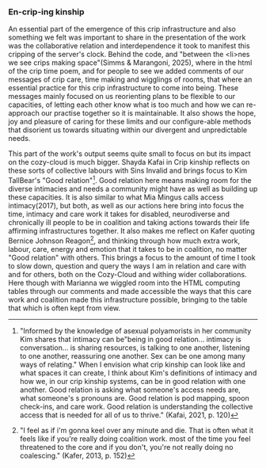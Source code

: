 ### En-crip-ing kinship

An essential part of the emergence of this crip infrastructure and also something we felt was important to share in the presentation of the work was the collaborative relation and interdependence it took to manifest this cripping of the server's clock. Behind the code, and "between the \<li\>nes we see crips making space"(Simms & Marangoni, 2025), where in the html of the crip time poem, and for people to see we added comments of our messages of crip care, time making and wigglings of rooms, that where an essential practice for this crip infrastructure to come into being. These messages mainly focused on us reorienting plans to be flexible to our capacities, of letting each other know what is too much and how we can re-approach our practise together so it is maintainable. It also shows the hope, joy and pleasure of caring for these limits and our configure-able methods that disorient us towards situating within our divergent and unpredictable needs.

This part of the work's output seems quite small to focus on but its impact on the cozy-cloud is much bigger. Shayda Kafai in Crip kinship reflects on these sorts of collective labours with Sins Invalid and brings focus to Kim TallBear's "Good relation"[^612]. Good relation here means making room for the diverse intimacies and needs a community might have as well as building up these capacities. It is also similar to what Mia Mingus calls access intimacy(2017), but both, as well as our actions here bring into focus the time, intimacy and care work it takes for disabled, neurodiverse and chronically ill people to be in coalition and taking actions towards their life affirming infrastructures together. It also makes me reflect on Kafer quoting Bernice Johnson Reagon[^613], and thinking through how much extra work, labour, care, energy and emotion that it takes to be in coalition, no matter "Good relation" with others. This brings a focus to the amount of time I took to slow down, question and query the ways I am in relation and care with and for others, both on the Cozy-Cloud and withing wider collaborations. Here though with Marianna we wiggled room into the HTML computing tables through our comments and made accessible the ways that this care work and coalition made this infrastructure possible, bringing to the table that which is often kept from view.

[^612]: "Informed by the knowledge of asexual polyamorists in her community Kim shares that intimacy can be"being in good relation... intimacy is conversation... is sharing resources, is talking to one another, listening to one another, reassuring one another. Sex can be one among many ways of relating.\" When I envision what crip kinship can look like and what spaces it can create, I think about Kim's definitions of intimacy and how we, in our crip kinship systems, can be in good relation with one another. Good relation is asking what someone's access needs are, what someone's s pronouns are. Good relation is pod mapping, spoon check-ins, and care work. Good relation is understanding the collective access that is needed for all of us to thrive.\" (Kafai, 2021, p. 120)
[^613]: "I feel as if i'm gonna keel over any minute and die. That is often what it feels like if you're really doing coalition work. most of the time you feel threatened to the core and if you don't, you're not really doing no coalescing." (Kafer, 2013, p. 152)
